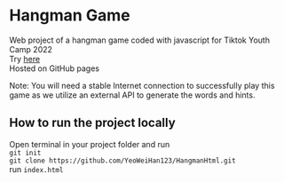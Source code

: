 # Hangman Game
Web project of a hangman game coded with javascript for Tiktok Youth Camp 2022\
Try [here](https://yeoweihan123.github.io/HangmanHtml/)\
Hosted on GitHub pages

Note: You will need a stable Internet connection to successfully play this game as we utilize an external API to generate the words and hints.

## How to run the project locally
Open terminal in your project folder and run\
`git init`\
`git clone https://github.com/YeoWeiHan123/HangmanHtml.git`\
run `index.html`
